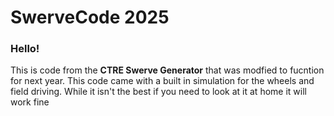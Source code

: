 # SwerveCode 2025

### Hello!

This is code from the **CTRE Swerve Generator** that was modfied to fucntion for next year. 
This code came with a built in simulation for the wheels and field driving. While it isn't the best if you need to look at it at home it will work fine



